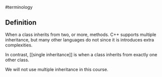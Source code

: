 #terminology

## Definition
When a class inherits from two, or more, methods. C++ supports multiple inheritance, but many other languages do not since it is introduces extra complexities.

In contrast, [[single inheritance]] is when a class inherits from exactly one other class.

We will not use multiple inheritance in this course.
